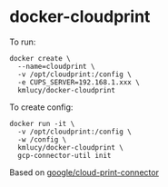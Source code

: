 # docker-cloudprint

To run:
```
docker create \
  --name=cloudprint \
  -v /opt/cloudprint:/config \
  -e CUPS_SERVER=192.168.1.xxx \
  kmlucy/docker-cloudprint
```

To create config: 
```
docker run -it \
  -v /opt/cloudprint:/config \
  -w /config \
  kmlucy/docker-cloudprint \
  gcp-connector-util init
```
Based on [google/cloud-print-connector](https://github.com/google/cloud-print-connector)

